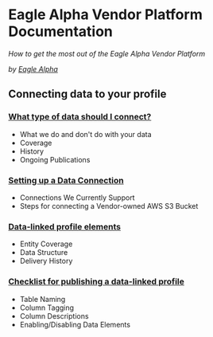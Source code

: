 # Eagle Alpha Vendor Platform Documentation
_How to get the most out of the Eagle Alpha Vendor Platform_

_by [Eagle Alpha](https://eaglealpha.com)_

## Connecting data to your profile

### [What type of data should I connect?](connecting_your_data/ideal_data.md)
- What we do and don't do with your data
- Coverage
- History
- Ongoing Publications

### [Setting up a Data Connection](connecting_your_data/connection_setup.md)
- Connections We Currently Support
- Steps for connecting a Vendor-owned AWS S3 Bucket

### [Data-linked profile elements](connecting_your_data/data_linked_elements_contents.md)
- Entity Coverage 
- Data Structure
- Delivery History

### [Checklist for publishing a data-linked profile](connecting_your_data/check_for_publishing_data_linked_profile.md)
- Table Naming
- Column Tagging 
- Column Descriptions
- Enabling/Disabling Data Elements 
